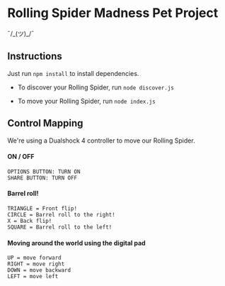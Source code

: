# Rolling Spider Madness Pet Project

¯/\_(ツ)_/¯ 

## Instructions

Just run `npm install` to install dependencies.

- To discover your Rolling Spider, run `node discover.js`

- To move your Rolling Spider, run `node index.js`

## Control Mapping

We're using a Dualshock 4 controller to move our Rolling Spider.

#### ON / OFF

```
OPTIONS BUTTON: TURN ON
SHARE BUTTON: TURN OFF
```

#### Barrel roll!

```
TRIANGLE = Front flip!
CIRCLE = Barrel roll to the right!
X = Back flip!
SQUARE = Barrel roll to the left!
```

#### Moving around the world using the digital pad

```
UP = move forward
RIGHT = move right
DOWN = move backward
LEFT = move left
```
